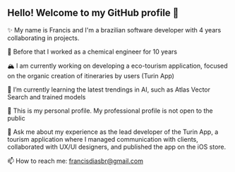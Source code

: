 ## Hello! Welcome to my GitHub profile 👋


✨ My name is Francis and I'm a brazilian software developer with 4 years collaborating in projects.

  💬 Before that I worked as a chemical engineer for 10 years

  🏔️ I am currently working on developing a eco-tourism application, focused on the organic creation of itineraries by users (Turin App)
  
  🌱 I’m currently learning the latest trendings in AI, such as Atlas Vector Search and trained models

  👐 This is my personal profile. My professional profile is not open to the public

  
  
  💬 Ask me about my experience as the lead developer of the Turin App, a tourism application where I managed communication with clients, collaborated with UX/UI designers, and published the app on the iOS store.

  📫 How to reach me: francisdiasbr@gmail.com

